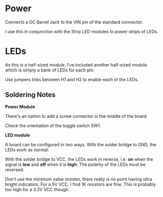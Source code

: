 Power
=====

Connects a DC Barrel Jack to the VIN pin of the standard connector.

I use this in conjunction with the Strip LED modules to power strips of LEDs.

LEDs
====

As this is a half-sized module, I've included another half-sized module which is simply a bank of LEDs for each pin.

Use jumpers links between H1 and H2 to enable each of the LEDs.

## Soldering Notes

**Power Module**

There's an option to add a screw connector in the middle of the board.

Check the orientation of the toggle switch SW1.

**LED module**

A board can be configured in two ways.
With the solder bridge to GND, the LEDs work as normal.

With the solder bridge to VCC, the LEDs work in reverse, i.e. **on** when the signal is **low** and **off** when it is **high**.
The polarity of the LEDs must be reversed.

Don't use the minimum value resistor, there really is no point having ultra bright indicators.
For a 5V VCC, I find 1K resistors are fine. This is probably too high for a 3.3V VCC though.

